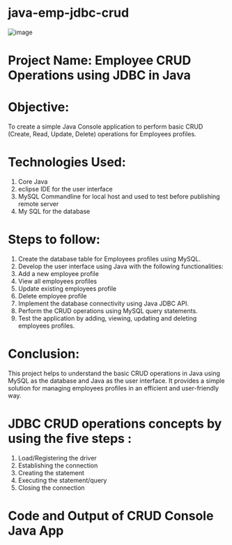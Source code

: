 # java-emp-jdbc-crud
![image](https://github.com/JyothiYenduri/java-emp-jdbc-crud-/assets/120366268/c77c871b-f505-4da3-ab0b-903ee3d72016)
# **Project Name: Employee CRUD Operations using JDBC in Java**
# **Objective:**
To create a simple Java Console application to perform basic CRUD (Create, Read, Update, Delete) operations for Employees profiles.
# **Technologies Used:**
1. Core Java 
2. eclipse IDE for the user interface
3. MySQL Commandline for local host and used to test before publishing remote server
4. My SQL for the database
# **Steps to follow:**
1. Create the database table for Employees profiles using MySQL.
2. Develop the user interface using Java with the following functionalities:
3. Add a new employee profile
4. View all employees profiles
5. Update existing employees profile
6. Delete employee profile
7. Implement the database connectivity using Java JDBC API.
8. Perform the CRUD operations using MySQL query statements.
9. Test the application by adding, viewing, updating and deleting employees profiles.
# **Conclusion:**
This project helps to understand the basic CRUD operations in Java using MySQL as the database and Java as the user interface. It provides a simple solution for managing employees profiles in an efficient and user-friendly way.

# **JDBC CRUD operations concepts by using the five steps :**
1. Load/Registering the driver
2. Establishing the connection
3. Creating the statement
4. Executing the statement/query
5. Closing the connection

# **Code and Output of CRUD Console Java App**







